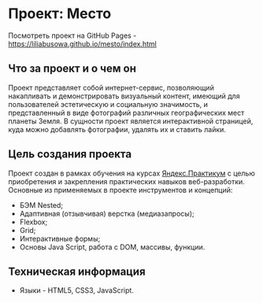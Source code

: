 # Проект: Место

Посмотреть проект на GitHub Pages - https://liliabusowa.github.io/mesto/index.html

## Что за проект и о чем он

Проект представляет собой интернет-сервис, позволяющий накапливать и демонстрировать визуальный контент, имеющий для пользователей эстетическую и социальную значимость, и представленный в виде фотографий различных географических мест планеты Земля.
В сущности проект является интерактивной страницей, куда можно добавлять фотографии, удалять их и ставить лайки.

## Цель создания проекта

Проект создан в рамках обучения на курсах [Яндекс.Практикум](https://practicum.yandex.ru/) с целью приобретения и закрепления практических навыков веб-разработки.
Основные из применяемых в проекте инструментов и концепций:

- БЭМ Nested;
- Адаптивная (отзывчивая) верстка (медиазапросы);
- Flexbox;
- Grid;
- Интерактивные формы;
- Основы Java Script, работа с DOM, массивы, функции.

## Техническая информация

- Языки - HTML5, CSS3, JavaScript.
